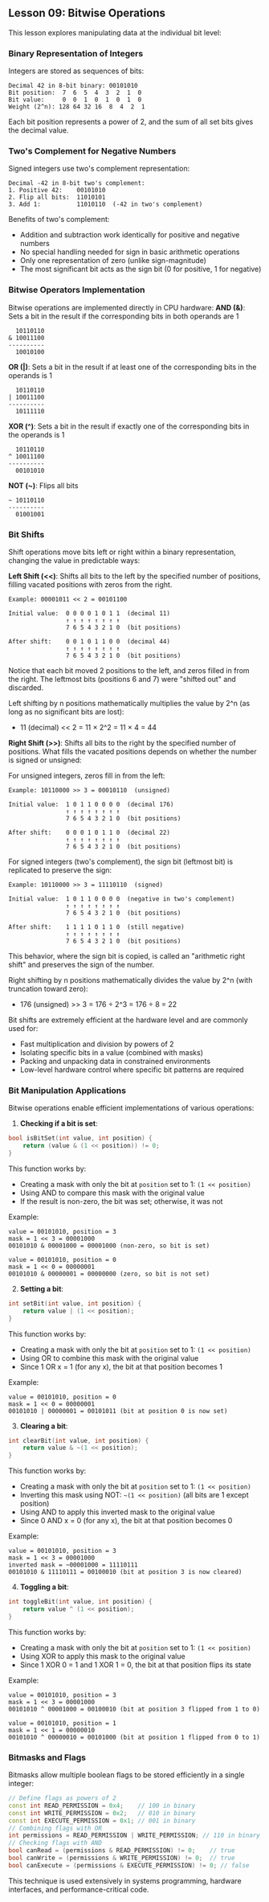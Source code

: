 ## Lesson 09: Bitwise Operations
This lesson explores manipulating data at the individual bit level:

### Binary Representation of Integers
Integers are stored as sequences of bits:
```
Decimal 42 in 8-bit binary: 00101010
Bit position:  7  6  5  4  3  2  1  0
Bit value:     0  0  1  0  1  0  1  0
Weight (2^n): 128 64 32 16  8  4  2  1
```
Each bit position represents a power of 2, and the sum of all set bits gives the decimal value.

### Two's Complement for Negative Numbers
Signed integers use two's complement representation:
```
Decimal -42 in 8-bit two's complement:
1. Positive 42:    00101010
2. Flip all bits:  11010101
3. Add 1:          11010110  (-42 in two's complement)
```
Benefits of two's complement:
- Addition and subtraction work identically for positive and negative numbers
- No special handling needed for sign in basic arithmetic operations
- Only one representation of zero (unlike sign-magnitude)
- The most significant bit acts as the sign bit (0 for positive, 1 for negative)

### Bitwise Operators Implementation
Bitwise operations are implemented directly in CPU hardware:
**AND (&)**: Sets a bit in the result if the corresponding bits in both operands are 1
```
  10110110
& 10011100
----------
  10010100
```
**OR (|)**: Sets a bit in the result if at least one of the corresponding bits in the operands is 1
```
  10110110
| 10011100
----------
  10111110
```
**XOR (^)**: Sets a bit in the result if exactly one of the corresponding bits in the operands is 1
```
  10110110
^ 10011100
----------
  00101010
```
**NOT (~)**: Flips all bits
```
~ 10110110
----------
  01001001
```

### Bit Shifts
Shift operations move bits left or right within a binary representation, changing the value in predictable ways:

**Left Shift (<<)**: Shifts all bits to the left by the specified number of positions, filling vacated positions with zeros from the right.
```
Example: 00001011 << 2 = 00101100

Initial value:  0 0 0 0 1 0 1 1  (decimal 11)
                ↑ ↑ ↑ ↑ ↑ ↑ ↑ ↑
                7 6 5 4 3 2 1 0  (bit positions)

After shift:    0 0 1 0 1 1 0 0  (decimal 44)
                ↑ ↑ ↑ ↑ ↑ ↑ ↑ ↑
                7 6 5 4 3 2 1 0  (bit positions)
```
Notice that each bit moved 2 positions to the left, and zeros filled in from the right. The leftmost bits (positions 6 and 7) were "shifted out" and discarded.

Left shifting by n positions mathematically multiplies the value by 2^n (as long as no significant bits are lost):
- 11 (decimal) << 2 = 11 × 2^2 = 11 × 4 = 44

**Right Shift (>>)**: Shifts all bits to the right by the specified number of positions. What fills the vacated positions depends on whether the number is signed or unsigned:

For unsigned integers, zeros fill in from the left:
```
Example: 10110000 >> 3 = 00010110  (unsigned)

Initial value:  1 0 1 1 0 0 0 0  (decimal 176)
                ↑ ↑ ↑ ↑ ↑ ↑ ↑ ↑
                7 6 5 4 3 2 1 0  (bit positions)

After shift:    0 0 0 1 0 1 1 0  (decimal 22)
                ↑ ↑ ↑ ↑ ↑ ↑ ↑ ↑
                7 6 5 4 3 2 1 0  (bit positions)
```

For signed integers (two's complement), the sign bit (leftmost bit) is replicated to preserve the sign:
```
Example: 10110000 >> 3 = 11110110  (signed)

Initial value:  1 0 1 1 0 0 0 0  (negative in two's complement)
                ↑ ↑ ↑ ↑ ↑ ↑ ↑ ↑
                7 6 5 4 3 2 1 0  (bit positions)

After shift:    1 1 1 1 0 1 1 0  (still negative)
                ↑ ↑ ↑ ↑ ↑ ↑ ↑ ↑
                7 6 5 4 3 2 1 0  (bit positions)
```

This behavior, where the sign bit is copied, is called an "arithmetic right shift" and preserves the sign of the number.

Right shifting by n positions mathematically divides the value by 2^n (with truncation toward zero):
- 176 (unsigned) >> 3 = 176 ÷ 2^3 = 176 ÷ 8 = 22

Bit shifts are extremely efficient at the hardware level and are commonly used for:
- Fast multiplication and division by powers of 2
- Isolating specific bits in a value (combined with masks)
- Packing and unpacking data in constrained environments
- Low-level hardware control where specific bit patterns are required

### Bit Manipulation Applications
Bitwise operations enable efficient implementations of various operations:

1. **Checking if a bit is set**:
```cpp
bool isBitSet(int value, int position) {
    return (value & (1 << position)) != 0;
}
```
This function works by:
- Creating a mask with only the bit at `position` set to 1: `(1 << position)`
- Using AND to compare this mask with the original value
- If the result is non-zero, the bit was set; otherwise, it was not

Example:
```
value = 00101010, position = 3
mask = 1 << 3 = 00001000
00101010 & 00001000 = 00001000 (non-zero, so bit is set)

value = 00101010, position = 0
mask = 1 << 0 = 00000001
00101010 & 00000001 = 00000000 (zero, so bit is not set)
```

2. **Setting a bit**:
```cpp
int setBit(int value, int position) {
    return value | (1 << position);
}
```
This function works by:
- Creating a mask with only the bit at `position` set to 1: `(1 << position)`
- Using OR to combine this mask with the original value
- Since 1 OR x = 1 (for any x), the bit at that position becomes 1

Example:
```
value = 00101010, position = 0
mask = 1 << 0 = 00000001
00101010 | 00000001 = 00101011 (bit at position 0 is now set)
```

3. **Clearing a bit**:
```cpp
int clearBit(int value, int position) {
    return value & ~(1 << position);
}
```
This function works by:
- Creating a mask with only the bit at `position` set to 1: `(1 << position)`
- Inverting this mask using NOT: `~(1 << position)` (all bits are 1 except position)
- Using AND to apply this inverted mask to the original value
- Since 0 AND x = 0 (for any x), the bit at that position becomes 0

Example:
```
value = 00101010, position = 3
mask = 1 << 3 = 00001000
inverted mask = ~00001000 = 11110111
00101010 & 11110111 = 00100010 (bit at position 3 is now cleared)
```

4. **Toggling a bit**:
```cpp
int toggleBit(int value, int position) {
    return value ^ (1 << position);
}
```
This function works by:
- Creating a mask with only the bit at `position` set to 1: `(1 << position)`
- Using XOR to apply this mask to the original value
- Since 1 XOR 0 = 1 and 1 XOR 1 = 0, the bit at that position flips its state

Example:
```
value = 00101010, position = 3
mask = 1 << 3 = 00001000
00101010 ^ 00001000 = 00100010 (bit at position 3 flipped from 1 to 0)

value = 00101010, position = 1
mask = 1 << 1 = 00000010
00101010 ^ 00000010 = 00101000 (bit at position 1 flipped from 0 to 1)
```

### Bitmasks and Flags
Bitmasks allow multiple boolean flags to be stored efficiently in a single integer:
```cpp
// Define flags as powers of 2
const int READ_PERMISSION = 0x4;    // 100 in binary
const int WRITE_PERMISSION = 0x2;   // 010 in binary
const int EXECUTE_PERMISSION = 0x1; // 001 in binary
// Combining flags with OR
int permissions = READ_PERMISSION | WRITE_PERMISSION; // 110 in binary
// Checking flags with AND
bool canRead = (permissions & READ_PERMISSION) != 0;    // true
bool canWrite = (permissions & WRITE_PERMISSION) != 0;  // true
bool canExecute = (permissions & EXECUTE_PERMISSION) != 0; // false
```
This technique is used extensively in systems programming, hardware interfaces, and performance-critical code.

